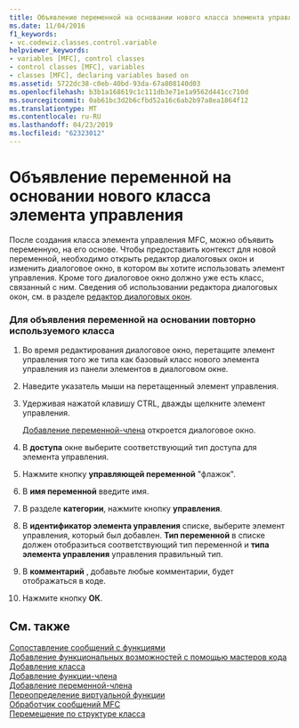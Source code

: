 ```yaml
---
title: Объявление переменной на основании нового класса элемента управления
ms.date: 11/04/2016
f1_keywords:
- vc.codewiz.classes.control.variable
helpviewer_keywords:
- variables [MFC], control classes
- control classes [MFC], variables
- classes [MFC], declaring variables based on
ms.assetid: 5722dc38-c0eb-40bd-93da-67a808140d03
ms.openlocfilehash: b3b1a168619c1c111db3e71e1a9562d441cc710d
ms.sourcegitcommit: 0ab61bc3d2b6cfbd52a16c6ab2b97a8ea1864f12
ms.translationtype: MT
ms.contentlocale: ru-RU
ms.lasthandoff: 04/23/2019
ms.locfileid: "62323012"
---
```

# <a name="declaring-a-variable-based-on-your-new-control-class"></a>Объявление переменной на основании нового класса элемента управления

После создания класса элемента управления MFC, можно объявить переменную, на его основе. Чтобы предоставить контекст для новой переменной, необходимо открыть редактор диалоговых окон и изменить диалоговое окно, в котором вы хотите использовать элемент управления. Кроме того диалоговое окно должно уже есть класс, связанный с ним. Сведения об использовании редактора диалоговых окон, см. в разделе [редактор диалоговых окон](../../windows/dialog-editor.md).

### <a name="to-declare-a-variable-based-on-your-reusable-class"></a>Для объявления переменной на основании повторно используемого класса

1. Во время редактирования диалоговое окно, перетащите элемент управления того же типа как базовый класс нового элемента управления из панели элементов в диалоговом окне.

1. Наведите указатель мыши на перетащенный элемент управления.

1. Удерживая нажатой клавишу CTRL, дважды щелкните элемент управления.

   [Добавление переменной-члена](../../ide/add-member-variable-wizard.md) откроется диалоговое окно.

1. В **доступа** окне выберите соответствующий тип доступа для элемента управления.

1. Нажмите кнопку **управляющей переменной** "флажок".

1. В **имя переменной** введите имя.

1. В разделе **категории**, нажмите кнопку **управления**.

1. В **идентификатор элемента управления** списке, выберите элемент управления, который был добавлен. **Тип переменной** в списке должен отобразиться соответствующий тип переменной и **типа элемента управления** управления правильный тип.

9. В **комментарий** , добавьте любые комментарии, будет отображаться в коде.

10. Нажмите кнопку **ОК**.

## <a name="see-also"></a>См. также

[Сопоставление сообщений с функциями](../../mfc/reference/mapping-messages-to-functions.md)<br/>
[Добавление функциональных возможностей с помощью мастеров кода](../../ide/adding-functionality-with-code-wizards-cpp.md)<br/>
[Добавление класса](../../ide/adding-a-class-visual-cpp.md)<br/>
[Добавление функции-члена](../../ide/adding-a-member-function-visual-cpp.md)<br/>
[Добавление переменной-члена](../../ide/adding-a-member-variable-visual-cpp.md)<br/>
[Переопределение виртуальной функции](../../ide/overriding-a-virtual-function-visual-cpp.md)<br/>
[Обработчик сообщений MFC](../../mfc/reference/adding-an-mfc-message-handler.md)<br/>
[Перемещение по структуре класса](../../ide/navigating-the-class-structure-visual-cpp.md)
